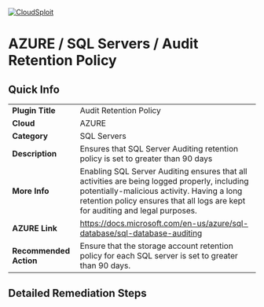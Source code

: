 [![CloudSploit](https://cloudsploit.com/img/logo-new-big-text-100.png "CloudSploit")](https://cloudsploit.com)

# AZURE / SQL Servers / Audit Retention Policy

## Quick Info

| | |
|-|-|
| **Plugin Title** | Audit Retention Policy |
| **Cloud** | AZURE |
| **Category** | SQL Servers |
| **Description** | Ensures that SQL Server Auditing retention policy is set to greater than 90 days |
| **More Info** | Enabling SQL Server Auditing ensures that all activities are being logged properly, including potentially-malicious activity. Having a long retention policy ensures that all logs are kept for auditing and legal purposes. |
| **AZURE Link** | https://docs.microsoft.com/en-us/azure/sql-database/sql-database-auditing |
| **Recommended Action** | Ensure that the storage account retention policy for each SQL server is set to greater than 90 days. |

## Detailed Remediation Steps


